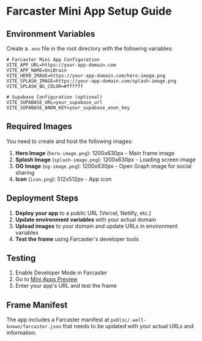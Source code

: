 # Farcaster Mini App Setup Guide

## Environment Variables

Create a `.env` file in the root directory with the following variables:

```env
# Farcaster Mini App Configuration
VITE_APP_URL=https://your-app-domain.com
VITE_APP_NAME=UniBrain
VITE_HERO_IMAGE=https://your-app-domain.com/hero-image.png
VITE_SPLASH_IMAGE=https://your-app-domain.com/splash-image.png
VITE_SPLASH_BG_COLOR=#ffffff

# Supabase Configuration (optional)
VITE_SUPABASE_URL=your_supabase_url
VITE_SUPABASE_ANON_KEY=your_supabase_anon_key
```

## Required Images

You need to create and host the following images:

1. **Hero Image** (`hero-image.png`): 1200x630px - Main frame image
2. **Splash Image** (`splash-image.png`): 1200x630px - Loading screen image
3. **OG Image** (`og-image.png`): 1200x630px - Open Graph image for social sharing
4. **Icon** (`icon.png`): 512x512px - App icon

## Deployment Steps

1. **Deploy your app** to a public URL (Vercel, Netlify, etc.)
2. **Update environment variables** with your actual domain
3. **Upload images** to your domain and update URLs in environment variables
4. **Test the frame** using Farcaster's developer tools

## Testing

1. Enable Developer Mode in Farcaster
2. Go to [Mini Apps Preview](https://farcaster.xyz/~/developers/mini-apps/preview)
3. Enter your app's URL and test the frame

## Frame Manifest

The app includes a Farcaster manifest at `public/.well-known/farcaster.json` that needs to be updated with your actual URLs and information.
